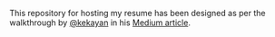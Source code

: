 This repository for hosting my resume has been designed as per the walkthrough by [@kekayan](https://github.com/kekayan) in his [Medium article](https://medium.com/@kekayan/display-your-resume-cv-pdf-in-website-using-github-73a088ac961d).
